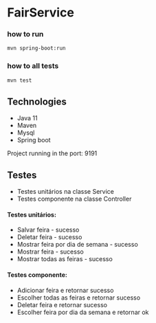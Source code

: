 # FairService



### how to run

```bash
mvn spring-boot:run
```

### how to all tests

```bash
mvn test
```

## Technologies

* Java 11
* Maven
* Mysql
* Spring boot


Project running in the port: 9191


## Testes

* Testes unitários na classe Service
* Testes componente na classe Controller

#### Testes unitários:
* Salvar feira - sucesso
* Deletar feira - sucesso
* Mostrar feira por dia de semana - sucesso
* Mostrar feira - sucesso
* Mostrar todas as feiras - sucesso


#### Testes componente:
* Adicionar feira e retornar sucesso
* Escolher todas as feiras e retornar sucesso
* Deletar feira e retornar sucesso
* Escolher feira por dia da semana e retornar ok

